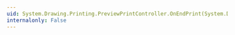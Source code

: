 ```yaml
---
uid: System.Drawing.Printing.PreviewPrintController.OnEndPrint(System.Drawing.Printing.PrintDocument,System.Drawing.Printing.PrintEventArgs)
internalonly: False
---
```

